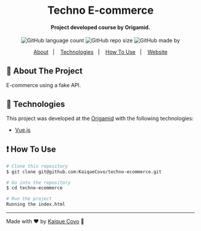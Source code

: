 <h1 align="center">Techno E-commerce</h1>

<h4 align="center">
  Project developed course by Origamid.
</h4>
<p align="center">
  <img alt="GitHub language count" src="https://img.shields.io/github/languages/count/kaiquecovo/techno-ecommerce?color=2304d361">


 <img alt="GitHub repo size" src="https://img.shields.io/github/repo-size/kaiquecovo/techno-ecommerce">

  <img alt="GitHub made by" src="https://img.shields.io/badge/made%20by-kaiqueCovo-brightgreen">
</p>

<p align="center">
  <a href="#page_facing_up-about-the-project">About</a>&nbsp;&nbsp;&nbsp;|&nbsp;&nbsp;&nbsp;
  <a href="#technologies">Technologies</a>&nbsp;&nbsp;&nbsp;|&nbsp;&nbsp;&nbsp;
    <a href="#how-to-use">How To Use</a>&nbsp;&nbsp;&nbsp;|&nbsp;&nbsp;&nbsp;
    <a href="https://kaiquecovo.github.io/techno-ecommerce/">Website</a>
</p>

## :page_facing_up: About The Project

E-commerce using a fake API.

## :wolf: Technologies

This project was developed at the [Origamid](https://www.origamid.com/curso/vue-js-completo/) with the following technologies:

-  [Vue.js](https://vuejs.org/v2/guide/)

## :exclamation: How To Use

```bash
# Clone this repository
$ git clone git@github.com:KaiqueCovo/techno-ecommerce.git

# Go into the repository
$ cd techno-ecommerce

# Run the project
Running the index.html
```

---

Made with ♥ by [Kaique Covo](https://www.linkedin.com/in/kaique-covo-a46331147/) :wave:
